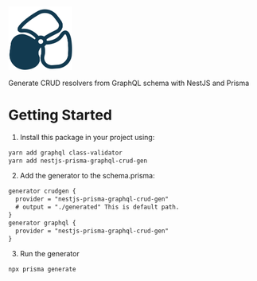 <div>
    <img src="./icon.png" alt="icon" height="128" width="128">
</div>

Generate CRUD resolvers from GraphQL schema with NestJS and Prisma

# Getting Started

1. Install this package in your project using:

```shell
yarn add graphql class-validator
yarn add nestjs-prisma-graphql-crud-gen
```

2. Add the generator to the schema.prisma:

```
generator crudgen {
  provider = "nestjs-prisma-graphql-crud-gen"
  # output = "./generated" This is default path.
}
generator graphql {
  provider = "nestjs-prisma-graphql-crud-gen"
}
```

3. Run the generator

```shell
npx prisma generate
```
